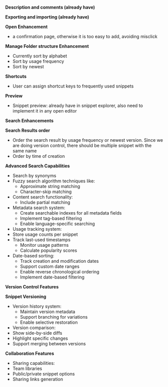 ﻿**Description and comments (already have)**

**Exporting and importing (already have)**

**Open Enhancement**

- a confirmation page, otherwise it is too easy to add, avoiding misclick

**Manage Folder structure Enhancement**

- Currently sort by alphabet
- Sort by usage frequency
- Sort by newest

**Shortcuts**

- User can assign shortcut keys to frequently used snippets

**Preview**

- Snippet preview: already have in snippet explorer, also need to implement it in any open editor

**Search Enhancements**

**Search Results order**

- Order the search result by usage frequency or newest version. Since we are doing version control, there should be multiple snippet with the same name
- Order by time of creation

**Advanced Search Capabilities**

- Search by synonyms
- Fuzzy search algorithm techniques like:
  - Approximate string matching
  - Character-skip matching
- Content search functionality:
  - Include partial matching
- Metadata search system:
  - Create searchable indexes for all metadata fields
  - Implement tag-based filtering
  - Enable language-specific searching
- Usage tracking system:
- Store usage counts per snippet
- Track last-used timestamps
  - Monitor usage patterns
  - Calculate popularity scores
- Date-based sorting:
  - Track creation and modification dates
  - Support custom date ranges
  - Enable reverse chronological ordering
  - Implement date-based filtering

**Version Control Features**

**Snippet Versioning**

- Version history system:
  - Maintain version metadata
  - Support branching for variations
  - Enable selective restoration
- Version comparison:
- Show side-by-side diffs
- Highlight specific changes
- Support merging between versions

**Collaboration Features**

- Sharing capabilities:
- Team libraries
- Public/private snippet options
- Sharing links generation
